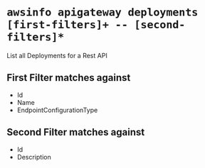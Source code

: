 # `awsinfo apigateway deployments [first-filters]+ -- [second-filters]*`

List all Deployments for a Rest API

## First Filter matches against

* Id 
* Name 
* EndpointConfigurationType

## Second Filter matches against

* Id
* Description 
